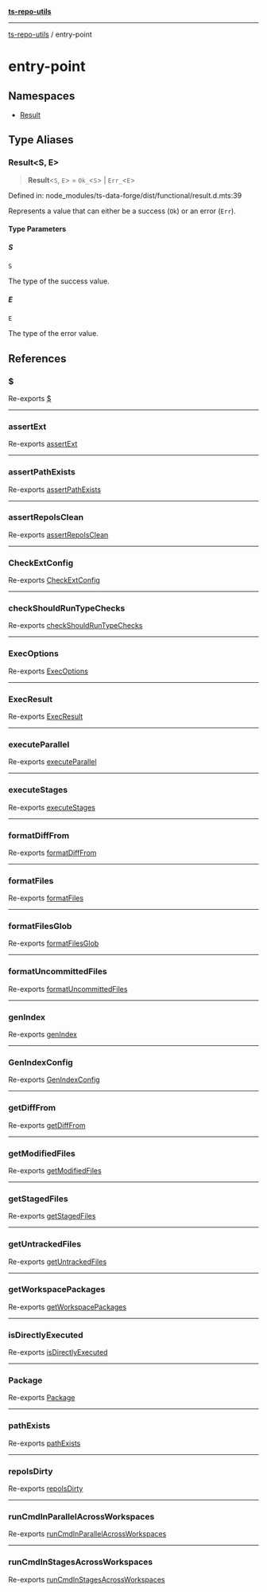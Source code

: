 [**ts-repo-utils**](../README.md)

---

[ts-repo-utils](../README.md) / entry-point

# entry-point

## Namespaces

- [Result](namespaces/Result.md)

## Type Aliases

### Result\<S, E\>

> **Result**\<`S`, `E`\> = `Ok_`\<`S`\> \| `Err_`\<`E`\>

Defined in: node_modules/ts-data-forge/dist/functional/result.d.mts:39

Represents a value that can either be a success (`Ok`) or an error (`Err`).

#### Type Parameters

##### S

`S`

The type of the success value.

##### E

`E`

The type of the error value.

## References

### $

Re-exports [$](../functions/exec-async.md#)

---

### assertExt

Re-exports [assertExt](../functions/assert-ext.md#assertext)

---

### assertPathExists

Re-exports [assertPathExists](../functions/assert-path-exists.md#assertpathexists)

---

### assertRepoIsClean

Re-exports [assertRepoIsClean](../functions/assert-repo-is-clean.md#assertrepoisclean)

---

### CheckExtConfig

Re-exports [CheckExtConfig](../functions/assert-ext.md#checkextconfig)

---

### checkShouldRunTypeChecks

Re-exports [checkShouldRunTypeChecks](../functions/should-run.md#checkshouldruntypechecks)

---

### ExecOptions

Re-exports [ExecOptions](../functions/exec-async.md#execoptions)

---

### ExecResult

Re-exports [ExecResult](../functions/exec-async.md#execresult)

---

### executeParallel

Re-exports [executeParallel](../functions/workspace-utils/execute-parallel.md#executeparallel)

---

### executeStages

Re-exports [executeStages](../functions/workspace-utils/execute-parallel.md#executestages)

---

### formatDiffFrom

Re-exports [formatDiffFrom](../functions/format.md#formatdifffrom)

---

### formatFiles

Re-exports [formatFiles](../functions/format.md#formatfiles)

---

### formatFilesGlob

Re-exports [formatFilesGlob](../functions/format.md#formatfilesglob)

---

### formatUncommittedFiles

Re-exports [formatUncommittedFiles](../functions/format.md#formatuncommittedfiles)

---

### genIndex

Re-exports [genIndex](../functions/gen-index.md#genindex)

---

### GenIndexConfig

Re-exports [GenIndexConfig](../functions/gen-index.md#genindexconfig)

---

### getDiffFrom

Re-exports [getDiffFrom](../functions/diff.md#getdifffrom)

---

### getModifiedFiles

Re-exports [getModifiedFiles](../functions/diff.md#getmodifiedfiles)

---

### getStagedFiles

Re-exports [getStagedFiles](../functions/diff.md#getstagedfiles)

---

### getUntrackedFiles

Re-exports [getUntrackedFiles](../functions/diff.md#getuntrackedfiles)

---

### getWorkspacePackages

Re-exports [getWorkspacePackages](../functions/workspace-utils/get-workspace-packages.md#getworkspacepackages)

---

### isDirectlyExecuted

Re-exports [isDirectlyExecuted](../functions/is-directly-executed.md#isdirectlyexecuted)

---

### Package

Re-exports [Package](../functions/workspace-utils/types.md#package)

---

### pathExists

Re-exports [pathExists](../functions/assert-path-exists.md#pathexists)

---

### repoIsDirty

Re-exports [repoIsDirty](../functions/assert-repo-is-clean.md#repoisdirty)

---

### runCmdInParallelAcrossWorkspaces

Re-exports [runCmdInParallelAcrossWorkspaces](../functions/workspace-utils/run-cmd-in-parallel.md#runcmdinparallelacrossworkspaces)

---

### runCmdInStagesAcrossWorkspaces

Re-exports [runCmdInStagesAcrossWorkspaces](../functions/workspace-utils/run-cmd-in-stages.md#runcmdinstagesacrossworkspaces)
